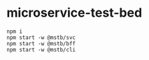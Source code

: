 # microservice-test-bed
```
npm i
npm start -w @mstb/svc
npm start -w @mstb/bff
npm start -w @mstb/cli
```
